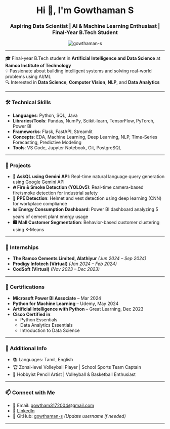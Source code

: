 <h1 align="center">Hi 👋, I'm Gowthaman S</h1>
<h3 align="center">Aspiring Data Scientist | AI & Machine Learning Enthusiast | Final-Year B.Tech Student</h3>

<p align="center">
  <img src="https://komarev.com/ghpvc/?username=gowthaman-s&label=Profile%20views&color=0e75b6&style=flat" alt="gowthaman-s" />
</p>

---

🎓 Final-year B.Tech student in **Artificial Intelligence and Data Science** at **Ramco Institute of Technology**  
💡 Passionate about building intelligent systems and solving real-world problems using AI/ML  
🔍 Interested in **Data Science**, **Computer Vision**, **NLP**, and **Data Analytics**

---

### 🛠️ Technical Skills

- **Languages**: Python, SQL, Java  
- **Libraries/Tools**: Pandas, NumPy, Scikit-learn, TensorFlow, PyTorch, Power BI  
- **Frameworks**: Flask, FastAPI, Streamlit  
- **Concepts**: EDA, Machine Learning, Deep Learning, NLP, Time-Series Forecasting, Predictive Modeling  
- **Tools**: VS Code, Jupyter Notebook, Git, PostgreSQL  

---

### 🚀 Projects

- **🤖 AskQL using Gemini API**: Real-time natural language query generation using Google Gemini API  
- **🔥 Fire & Smoke Detection (YOLOv5)**: Real-time camera-based fire/smoke detection for industrial safety  
- **👷 PPE Detection**: Helmet and vest detection using deep learning (CNN) for workplace compliance  
- **📊 Energy Consumption Dashboard**: Power BI dashboard analyzing 5 years of cement plant energy usage  
- **🛍️ Mall Customer Segmentation**: Behavior-based customer clustering using K-Means  

---

### 💼 Internships

- **The Ramco Cements Limited, Alathiyur** *(Jun 2024 – Sep 2024)*  
- **Prodigy Infotech (Virtual)** *(Jan 2024 – Feb 2024)*  
- **CodSoft (Virtual)** *(Nov 2023 – Dec 2023)*  

---

### 🏅 Certifications

- **Microsoft Power BI Associate** – Mar 2024  
- **Python for Machine Learning** – Udemy, May 2024  
- **Artificial Intelligence with Python** – Great Learning, Dec 2023  
- **Cisco Certified in**:  
  - Python Essentials  
  - Data Analytics Essentials  
  - Introduction to Data Science  

---

### 🧠 Additional Info

- 📚 Languages: Tamil, English  
- 🏆 Zonal-level Volleyball Player | School Sports Team Captain  
- 🎨 Hobbyist Pencil Artist | Volleyball & Basketball Enthusiast  

---

### 📫 Connect with Me

- 📧 Email: [gowtham3172004@gmail.com](mailto:gowtham3172004@gmail.com)  
- 🔗 [LinkedIn](https://www.linkedin.com/in/gowthaman-s-6a988a253)  
- 🐙 GitHub: [gowthaman-s](https://github.com/gowthaman-s) *(Update username if needed)*

---

